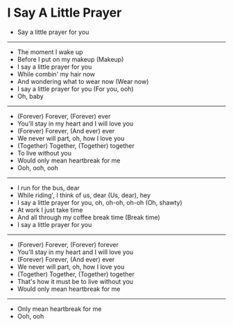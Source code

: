 # I Say A Little Prayer

- Say a little prayer for you
***
- The moment I wake up
- Before I put on my makeup (Makeup)
- I say a little prayer for you
- While combin' my hair now
- And wondering what to wear now (Wear now)
- I say a little prayer for you (For you, ooh)
- Oh, baby
***
- (Forever) Forever, (Forever) ever
- You'll stay in my heart and I will love you
- (Forever) Forever, (And ever) ever
- We never will part, oh, how I love you
- (Together) Together, (Together) together
- To live without you
- Would only mean heartbreak for me
- Ooh, ooh, ooh
***
- I run for the bus, dear
- While riding', I think of us, dear (Us, dear), hey
- I say a little prayer for you, oh, oh-oh, oh-oh (Oh, shawty)
- At work I just take time
- And all through my coffee break time (Break time)
- I say a little prayer for you
***
- (Forever) Forever, (Forever) forever
- You'll stay in my heart and I will love you
- (Forever) Forever, (And ever) ever
- We never will part, oh, how I love you
- (Together) Together, (Together) together
- That's how it must be to live without you
- Would only mean heartbreak for me
***
- Only mean heartbreak for me
- Ooh, ooh
